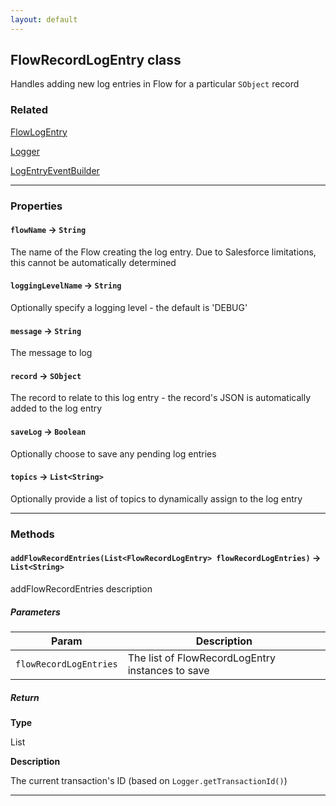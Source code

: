 ```yaml
---
layout: default
---
```


## FlowRecordLogEntry class

Handles adding new log entries in Flow for a particular `SObject` record

### Related

[FlowLogEntry](FlowLogEntry)

[Logger](Logger)

[LogEntryEventBuilder](LogEntryEventBuilder)

---

### Properties

#### `flowName` → `String`

The name of the Flow creating the log entry. Due to Salesforce limitations, this cannot be automatically determined

#### `loggingLevelName` → `String`

Optionally specify a logging level - the default is 'DEBUG'

#### `message` → `String`

The message to log

#### `record` → `SObject`

The record to relate to this log entry - the record's JSON is automatically added to the log entry

#### `saveLog` → `Boolean`

Optionally choose to save any pending log entries

#### `topics` → `List<String>`

Optionally provide a list of topics to dynamically assign to the log entry

---

### Methods

#### `addFlowRecordEntries(List<FlowRecordLogEntry> flowRecordLogEntries)` → `List<String>`

addFlowRecordEntries description

##### Parameters

| Param                  | Description                                      |
| ---------------------- | ------------------------------------------------ |
| `flowRecordLogEntries` | The list of FlowRecordLogEntry instances to save |

##### Return

**Type**

List<String>

**Description**

The current transaction's ID (based on `Logger.getTransactionId()`)

---
